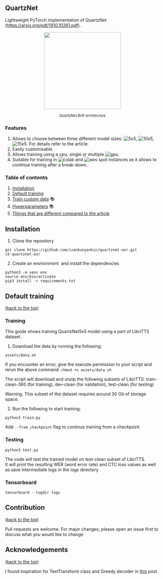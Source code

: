 ## QuartzNet

Lightweight PyTorch implementation of QuartzNet (https://arxiv.org/pdf/1910.10261.pdf). <!-- You can choose between three different version of the model: ```5x5, 10x5, 15x5```. For details refer to the article. -->

<p align="center"><img width="250" src="https://developer-blogs.nvidia.com/wp-content/uploads/2019/12/QuartzNet-architecture.png"></a></p>

<div align="center"><i><small>QuartzNet BxR architecture</small></i></div>

### Features

1. Allows to choose between three different model sizes: ![5x5](https://img.shields.io/badge/-5x5-blue), ![10x5](https://img.shields.io/badge/-10x5-blue), ![15x5](https://img.shields.io/badge/-15x5-blue). For details refer to the article.  
2. Easily customisable  
3. Allows training using a cpu, single or multiple ![gpu](https://img.shields.io/badge/-gpus-green).  
4. Suitable for training in ![colab](https://img.shields.io/badge/-Google%20Colab-orange) and ![aws](https://img.shields.io/badge/-AWS-orange) spot instances as it allows to continue training after a break-down.  

### Table of contents

1. [Installation](#installation)  
2. [Default training](#default-training)  
3. [Train custom data](https://github.com/ivankunyankin/quartznet-asr/issues/1) :books:
4. [Hyperparameters](https://github.com/ivankunyankin/quartznet-asr/issues/2) :books:
5. [Things that are different compared to the article](https://github.com/ivankunyankin/quartznet-asr/issues/3)

## Installation

1. Clone the repository
``` 
git clone https://github.com/ivankunyankin/quartznet-asr.git
cd quartznet-asr 
```

2. Create an environment  and install the dependencies
``` 
python3 -m venv env 
source env/bin/activate 
pip3 install -r requirements.txt 
```

## Default training

[(back to the top)](#quartznet)

### Training

This guide shows training QuartzNet5x5 model using a part of LibriTTS dataset.

1. Download the data by running the following:
```
assets/data.sh
```
If you encounter an error, give the execute permission to your script and rerun the above command: ```chmod +x assets/data.sh```

The script will download and unzip the following subsets of LibriTTS: train-clean-360 (for training), dev-clean (for validation), test-clean (for testing)

Warning. This subset of the dataset requires around 30 Gb of storage space.


2. Run the following to start training:

```
python3 train.py
``` 
Add ```--from_checkpoint``` flag to continue training from a checkpoint.

### Testing

```
python3 test.py
```

The code will test the trained model on test-clean subset of LibriTTS.  
It will print the resulting WER (word error rate) and CTC loss values as well as save intermediate logs in the logs directory

### Tensorboard

```
tensorboard --logdir logs
```

## Contribution

[(back to the top)](#quartznet)

Pull requests are welcome. For major changes, please open an issue first to discuss what you would like to change

## Acknowledgements

[(back to the top)](#quartznet)

I found inspiration for TextTransform class and Greedy decoder in [this](https://www.assemblyai.com/blog/end-to-end-speech-recognition-pytorch) post.
